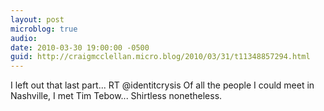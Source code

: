 ```yaml
---
layout: post
microblog: true
audio: 
date: 2010-03-30 19:00:00 -0500
guid: http://craigmcclellan.micro.blog/2010/03/31/t11348857294.html
---
```

I left out that last part... RT @identitcrysis Of all the people I could meet in Nashville, I met Tim Tebow...  Shirtless nonetheless.
